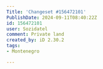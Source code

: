 ```yaml
---
Title: 'Changeset #156472101'
PublishDate: 2024-09-11T08:40:22Z
id: 156472101
user: Sozidatel
comment: Private land
created_by: iD 2.30.2
tags:
- Montenegro

---
```

